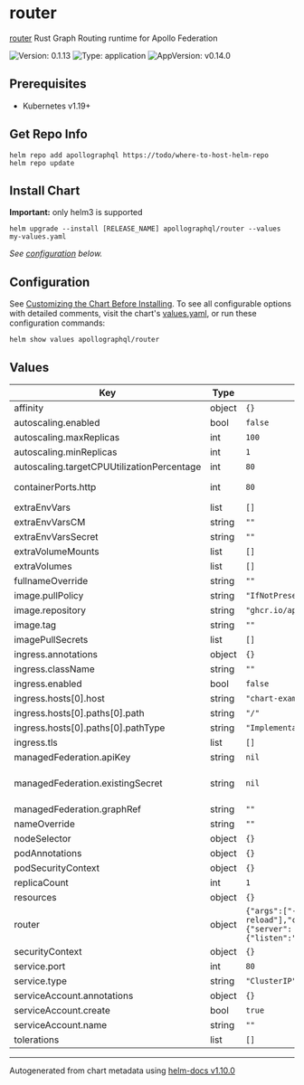 # router

[router](https://github.com/apollographql/router) Rust Graph Routing runtime for Apollo Federation

![Version: 0.1.13](https://img.shields.io/badge/Version-0.1.13-informational?style=flat-square) ![Type: application](https://img.shields.io/badge/Type-application-informational?style=flat-square) ![AppVersion: v0.14.0](https://img.shields.io/badge/AppVersion-v0.14.0-informational?style=flat-square)

## Prerequisites

- Kubernetes v1.19+

## Get Repo Info

```console
helm repo add apollographql https://todo/where-to-host-helm-repo
helm repo update
```

## Install Chart

**Important:** only helm3 is supported

```console
helm upgrade --install [RELEASE_NAME] apollographql/router --values my-values.yaml
```

_See [configuration](#configuration) below._

## Configuration

See [Customizing the Chart Before Installing](https://helm.sh/docs/intro/using_helm/#customizing-the-chart-before-installing). To see all configurable options with detailed comments, visit the chart's [values.yaml](./values.yaml), or run these configuration commands:

```console
helm show values apollographql/router
```

## Values

| Key                                        | Type   | Default                                                                        | Description                                                                                                                                                                                                                          |
| ------------------------------------------ | ------ | ------------------------------------------------------------------------------ | ------------------------------------------------------------------------------------------------------------------------------------------------------------------------------------------------------------------------------------ |
| affinity                                   | object | `{}`                                                                           |                                                                                                                                                                                                                                      |
| autoscaling.enabled                        | bool   | `false`                                                                        |                                                                                                                                                                                                                                      |
| autoscaling.maxReplicas                    | int    | `100`                                                                          |                                                                                                                                                                                                                                      |
| autoscaling.minReplicas                    | int    | `1`                                                                            |                                                                                                                                                                                                                                      |
| autoscaling.targetCPUUtilizationPercentage | int    | `80`                                                                           |                                                                                                                                                                                                                                      |
| containerPorts.http                        | int    | `80`                                                                           | If you override the port in `router.configuration.server.listen` then make sure to match the listen port here                                                                                                                        |
| extraEnvVars                               | list   | `[]`                                                                           |                                                                                                                                                                                                                                      |
| extraEnvVarsCM                             | string | `""`                                                                           |                                                                                                                                                                                                                                      |
| extraEnvVarsSecret                         | string | `""`                                                                           |                                                                                                                                                                                                                                      |
| extraVolumeMounts                          | list   | `[]`                                                                           |                                                                                                                                                                                                                                      |
| extraVolumes                               | list   | `[]`                                                                           |                                                                                                                                                                                                                                      |
| fullnameOverride                           | string | `""`                                                                           |                                                                                                                                                                                                                                      |
| image.pullPolicy                           | string | `"IfNotPresent"`                                                               |                                                                                                                                                                                                                                      |
| image.repository                           | string | `"ghcr.io/apollographql/router"`                                               |                                                                                                                                                                                                                                      |
| image.tag                                  | string | `""`                                                                           |                                                                                                                                                                                                                                      |
| imagePullSecrets                           | list   | `[]`                                                                           |                                                                                                                                                                                                                                      |
| ingress.annotations                        | object | `{}`                                                                           |                                                                                                                                                                                                                                      |
| ingress.className                          | string | `""`                                                                           |                                                                                                                                                                                                                                      |
| ingress.enabled                            | bool   | `false`                                                                        |                                                                                                                                                                                                                                      |
| ingress.hosts[0].host                      | string | `"chart-example.local"`                                                        |                                                                                                                                                                                                                                      |
| ingress.hosts[0].paths[0].path             | string | `"/"`                                                                          |                                                                                                                                                                                                                                      |
| ingress.hosts[0].paths[0].pathType         | string | `"ImplementationSpecific"`                                                     |                                                                                                                                                                                                                                      |
| ingress.tls                                | list   | `[]`                                                                           |                                                                                                                                                                                                                                      |
| managedFederation.apiKey                   | string | `nil`                                                                          | If using managed federation, the graph API key to identify router to Studio                                                                                                                                                          |
| managedFederation.existingSecret           | string | `nil`                                                                          | If using managed federation, use existing Secret which stores the graph API key instead of creating a new one. If set along `managedFederation.apiKey`, a secret with the graph API key will be created using this parameter as name |
| managedFederation.graphRef                 | string | `""`                                                                           | If using managed federation, the variant of which graph to use                                                                                                                                                                       |
| nameOverride                               | string | `""`                                                                           |                                                                                                                                                                                                                                      |
| nodeSelector                               | object | `{}`                                                                           |                                                                                                                                                                                                                                      |
| podAnnotations                             | object | `{}`                                                                           |                                                                                                                                                                                                                                      |
| podSecurityContext                         | object | `{}`                                                                           |                                                                                                                                                                                                                                      |
| replicaCount                               | int    | `1`                                                                            |                                                                                                                                                                                                                                      |
| resources                                  | object | `{}`                                                                           |                                                                                                                                                                                                                                      |
| router                                     | object | `{"args":["--hot-reload"],"configuration":{"server":{"listen":"0.0.0.0:80"}}}` | See https://www.apollographql.com/docs/router/configuration/overview#configuration-file for yaml structure                                                                                                                           |
| securityContext                            | object | `{}`                                                                           |                                                                                                                                                                                                                                      |
| service.port                               | int    | `80`                                                                           |                                                                                                                                                                                                                                      |
| service.type                               | string | `"ClusterIP"`                                                                  |                                                                                                                                                                                                                                      |
| serviceAccount.annotations                 | object | `{}`                                                                           |                                                                                                                                                                                                                                      |
| serviceAccount.create                      | bool   | `true`                                                                         |                                                                                                                                                                                                                                      |
| serviceAccount.name                        | string | `""`                                                                           |                                                                                                                                                                                                                                      |
| tolerations                                | list   | `[]`                                                                           |                                                                                                                                                                                                                                      |

---

Autogenerated from chart metadata using [helm-docs v1.10.0](https://github.com/norwoodj/helm-docs/releases/v1.10.0)
